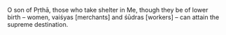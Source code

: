 O son of Pṛthā, those who take shelter in Me, though they be of lower birth – women, vaiśyas [merchants] and śūdras [workers] – can attain the supreme destination.